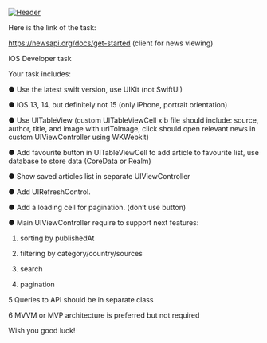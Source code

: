 [![Header](https://github.com/gwair1989/Test_Project_for_Pecode/blob/main/News.gif)](https://github.com/gwair1989/Test_Project_for_Pecode)

  Here is the link of the task:
  
https://newsapi.org/docs/get-started
(client for news viewing)

IOS Developer task

 Your task includes:
 
● Use the latest swift version, use UIKit (not SwiftUI)

● iOS 13, 14, but definitely not 15 (only iPhone, portrait orientation)

● Use UITableView (custom UITableViewCell xib file should include: source, author, title,
and image with urlToImage, click should open relevant news in custom UIViewController using WKWebkit)

● Add favourite button in UITableViewCell to add article to favourite list, use database to store data (CoreData or Realm)

● Show saved articles list in separate UIViewController

● Add UIRefreshControl.

● Add a loading cell for pagination. (don’t use button)

● Main UIViewController require to support next features:

 1. sorting by publishedAt
 
 2. filtering by category/country/sources
 
 3. search
 
 4. pagination
 
 5 Queries to API should be in separate class
 
 6 MVVM or MVP architecture is preferred but not required
 
Wish you good luck!

 
